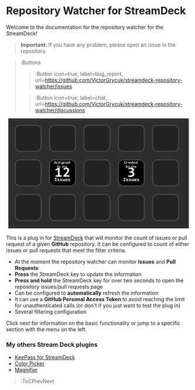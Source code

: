 # Repository Watcher for StreamDeck

Welcome to the documentation for the repository watcher for the StreamDeck!

> **Important:** If you have any problem, please open an issue in the repository.

> :Buttons
> > :Button icon=true, label=bug_report, url=https://github.com/VictorGrycuk/streamdeck-repository-watcher/issues
>
> > :Button icon=true, label=chat, url=https://github.com/VictorGrycuk/streamdeck-repository-watcher/discussions

<div style="text-align:center"><img src=".\images\issues-watcher.jpg" /></div>

This is a plug in for [StreamDeck](https://www.elgato.com/en/gaming/stream-deck) that will monitor the count of issues or pull request of a given **GitHub** repository. It can be configured to count of either issues or pull requests that meet the filter criteria.

- At the moment the repository watcher can monitor **Issues** and **Pull Requests**
- **Press** the StreamDeck key to update the information
- **Press and hold** the StreamDeck key for over two seconds to open the repository issues/pull requests page
- Can be configured to **automatically** refresh the information
- It can use a **GitHub Personal Access Token** to avoid reaching the limit for unauthenticated calls (or don't if you just want to test the plug in)
- Several filtering configuration

Click next for information on the basic functionality or jump to a specific section with the menu on the left.

### My others Stream Deck plugins

- [KeePass for StreamDeck](https://github.com/VictorGrycuk/StreamDeck-KeePass)
- [Color Picker](https://github.com/VictorGrycuk/streamdeck-color-picker)
- [Magnifier](https://github.com/VictorGrycuk/streamdeck-magnifier)

> :ToCPrevNext